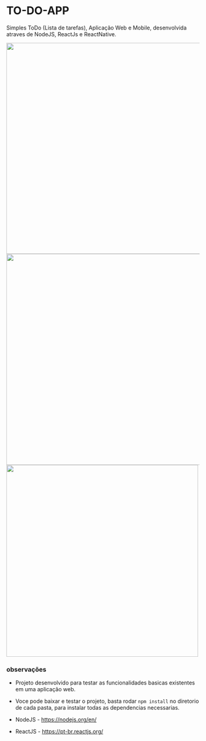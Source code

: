 # TO-DO-APP

Simples ToDo (Lista de tarefas), Aplicação Web e Mobile, desenvolvida atraves de NodeJS, ReactJs e ReactNative.

<img src="https://github.com/cherobim22/TO-DO-APP/blob/master/images/todo1.png" width="550">
<img src="https://github.com/cherobim22/TO-DO-APP/blob/master/images/todo2.png"  width="550">
<img src="https://github.com/cherobim22/TO-DO-APP/blob/master/images/todo3.png" width="500">

### observações

-  Projeto desenvolvido para testar as funcionalidades basicas existentes em uma aplicação web.
- Voce pode baixar e testar o projeto, basta rodar `npm install` no diretorio de cada pasta, para instalar todas as dependencias necessarias.

- NodeJS - https://nodejs.org/en/
- ReactJS - https://pt-br.reactjs.org/

   
